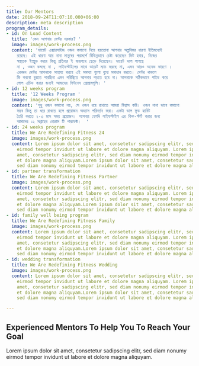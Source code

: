```yaml
---
title: Our Mentors
date: 2018-09-24T11:07:10.000+06:00
description: meta description
program_details:
- id: On Load Content
  title: 'কেন আপনার মেন্টর দরকার? '
  image: images/work-process.png
  content: 'ডায়েট এক্সারসাইজ ওজন কমানো নিয়ে হয়তোবা আপনার অল্পবিস্তর ধারণা ইতিমধ্যেই
    রয়েছে। এই ধারণা আর নানা মানুষের পরামর্শে বিভিন্নভাবে চেষ্টা করেছেন ফিট হবার, নিজের
    স্বাস্থ্যকে ইম্প্রুভ করার কিন্তু প্রতিবার ই মাঝপথে ছেড়ে দিয়েছেন। ডায়েট ভাল লাগছে
    না , ওজন কমছে না , লাইফস্টাইলের সাথে ডায়েট ম্যাচ করছে না, এমন আরও অনেক কারণে ।
    একজন মেন্টর আপনাকে সাহায্য করবে এই সমস্যা গুলো বুঝে সমাধান করতে। মেন্টর থাকলে
    কি করবো বুঝতে পারছিনা এমন পরিস্থিতে আপনার পড়তে হবে না। আপনাকে সঠিকভাবে গাইড করে
    গোল এচিভ করার জন্যই আমাদের ফিটনেস প্রোগ্রামগুলি। '
- id: 12 weeks program
  title: '12 Weeks Program '
  image: images/work-process.png
  content: 'শুধু ওজন কমানো নয়, সে ওজন ধরে রাখাতে আমরা বিশ্বাস করি। ওজন নানা ভাবে কমানো
    সম্ভব কিন্তু তা ধরে রাখতে হলে প্রয়োজন অভ্যাস পরিবর্তন করা। একটা ভাল ফুড হ্যাবিট
    তৈরি করতে ২-৩ মাস সময় প্রয়োজন। আপনার হেলদি লাইফস্টাইল এর কিক-স্টার্ট করার জন্য
    আমাদের ১২ সপ্তাহের প্রোগ্রাম টি পারফেক্ট।  '
- id: 24 weeks program
  title: We Are Redefining Fitness 24
  image: images/work-process.png
  content: Lorem ipsum dolor sit amet, consetetur sadipscing elitr, sed diam nonumy
    eirmod tempor invidunt ut labore et dolore magna aliquyam. Lorem ipsum dolor sit
    amet, consetetur sadipscing elitr, sed diam nonumy eirmod tempor invidunt ut labore
    et dolore magna aliquyam.Lorem ipsum dolor sit amet, consetetur sadipscing elitr,
    sed diam nonumy eirmod tempor invidunt ut labore et dolore magna aliquyam.
- id: partner transformation
  title: We Are Redefining Fitness Partner
  image: images/work-process.png
  content: Lorem ipsum dolor sit amet, consetetur sadipscing elitr, sed diam nonumy
    eirmod tempor invidunt ut labore et dolore magna aliquyam. Lorem ipsum dolor sit
    amet, consetetur sadipscing elitr, sed diam nonumy eirmod tempor invidunt ut labore
    et dolore magna aliquyam.Lorem ipsum dolor sit amet, consetetur sadipscing elitr,
    sed diam nonumy eirmod tempor invidunt ut labore et dolore magna aliquyam.
- id: family well being program
  title: We Are Redefining Fitness Family
  image: images/work-process.png
  content: Lorem ipsum dolor sit amet, consetetur sadipscing elitr, sed diam nonumy
    eirmod tempor invidunt ut labore et dolore magna aliquyam. Lorem ipsum dolor sit
    amet, consetetur sadipscing elitr, sed diam nonumy eirmod tempor invidunt ut labore
    et dolore magna aliquyam.Lorem ipsum dolor sit amet, consetetur sadipscing elitr,
    sed diam nonumy eirmod tempor invidunt ut labore et dolore magna aliquyam.
- id: wedding transformation
  title: We Are Redefining Fitness Wedding
  image: images/work-process.png
  content: Lorem ipsum dolor sit amet, consetetur sadipscing elitr, sed diam nonumy
    eirmod tempor invidunt ut labore et dolore magna aliquyam. Lorem ipsum dolor sit
    amet, consetetur sadipscing elitr, sed diam nonumy eirmod tempor invidunt ut labore
    et dolore magna aliquyam.Lorem ipsum dolor sit amet, consetetur sadipscing elitr,
    sed diam nonumy eirmod tempor invidunt ut labore et dolore magna aliquyam.

---
```

<h2 class="section-title">Experienced Mentors To Help You To Reach Your Goal</h2>

Lorem ipsum dolor sit amet, consetetur sadipscing elitr, sed diam nonumy eirmod tempor invidunt ut labore et dolore magna aliquyam.
